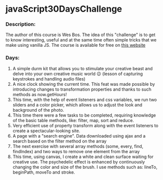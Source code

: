 # javaScript30DaysChallenge

### Description:
The author of this course is Wes Bos. The idea of this "challenge" is to get to know interesting, useful and at the same time often simple tricks that we make using vanilla JS. The course is available for free on [this website](https://javascript30.com/)

### Days:
1. A simple durm kit that allows you to stimulate your creative beast and delve into your own creative music world :wink: (lesson of capturing keystrokes and handling audio files)
2. A nice clock showing the current time. This feat was made possible by introducing changes to transformation properties and thanks to such methods as now.getHours!
3. This time, with the help of event listeners and css variables, we run two sliders and a color picker, which allows us to adjust the look and background of the photo.
4. This time there were a few tasks to be completed, requiring knowledge of the basic table methods, like: filter, map, sort and reduce.
5. Very efficient use of property transform along with the event listeners to create a spectacular-looking site.
6. A page with a "search engine". Data downloaded using ajax and a search based on the filter method on the array
7. The next exercise with several array methods (some, every, find, findIndex) and two ways to remove one element from the array
8. This time, using canvas, I create a white and clean surface waiting for creative use. The psychedelic effect is enhanced by continuously changing the color and size of the brush. I use methods such as: lineTo, beginPath, moveTo and stroke.
